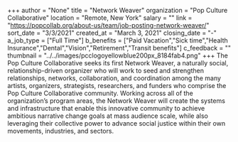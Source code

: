 +++
author = "None"
title = "Network Weaver"
organization = "Pop Culture Collaborative"
location = "Remote, New York"
salary = ""
link = "https://popcollab.org/about-us/team/job-posting-network-weaver/"
sort_date = "3/3/2021"
created_at = "March 3, 2021"
closing_date = "-"
a_job_type = ["Full Time"]
b_benefits = ["Paid Vacation","Sick time","Health Insurance","Dental","Vision","Retirement","Transit benefits"]
c_feedback = ""
thumbnail = "../../images/pcclogoyellowblue200px_8184fab4.png"
+++
The Pop Culture Collaborative seeks its first Network Weaver, a naturally social, relationship-driven organizer who will work to seed and strengthen relationships, networks, collaboration, and coordination among the many artists, organizers, strategists, researchers, and funders who comprise the Pop Culture Collaborative community. Working across all of the organization’s program areas, the Network Weaver will create the systems and infrastructure that enable this innovative community to achieve ambitious narrative change goals at mass audience scale, while also leveraging their collective power to advance social justice within their own movements, industries, and sectors.